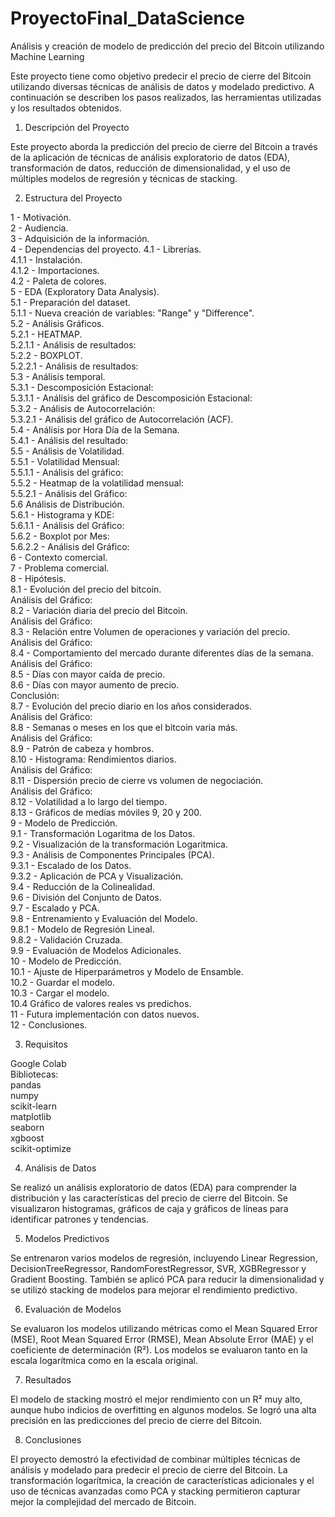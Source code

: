 # ProyectoFinal_DataScience
Análisis y creación de modelo de predicción del precio del Bitcoin utilizando Machine Learning

Este proyecto tiene como objetivo predecir el precio de cierre del Bitcoin utilizando diversas técnicas de análisis de datos y modelado predictivo. A continuación se describen los pasos realizados, las herramientas utilizadas y los resultados obtenidos.

1. Descripción del Proyecto

Este proyecto aborda la predicción del precio de cierre del Bitcoin a través de la aplicación de técnicas de análisis exploratorio de datos (EDA), transformación de datos, reducción de dimensionalidad, y el uso de múltiples modelos de regresión y técnicas de stacking.

2. Estructura del Proyecto

1 - Motivación.  
2 - Audiencia.  
3 - Adquisición de la información.  
4 - Dependencias del proyecto.
4.1 - Librerías.  
4.1.1 - Instalación.  
4.1.2 - Importaciones.  
4.2 - Paleta de colores.  
5 - EDA (Exploratory Data Analysis).  
5.1 - Preparación del dataset.  
5.1.1 - Nueva creación de variables: "Range" y "Difference".  
5.2 - Análisis Gráficos.  
5.2.1 - HEATMAP.  
5.2.1.1 - Análisis de resultados:  
5.2.2 - BOXPLOT.  
5.2.2.1 - Análisis de resultados:  
5.3 - Análisis temporal.  
5.3.1 - Descomposición Estacional:  
5.3.1.1 - Análisis del gráfico de Descomposición Estacional:  
5.3.2 - Análisis de Autocorrelación:  
5.3.2.1 - Análisis del gráfico de Autocorrelación (ACF).  
5.4 - Análisis por Hora Día de la Semana.  
5.4.1 - Análisis del resultado:  
5.5 - Análisis de Volatilidad.  
5.5.1 - Volatilidad Mensual:  
5.5.1.1 - Análisis del gráfico:  
5.5.2 - Heatmap de la volatilidad mensual:  
5.5.2.1 - Análisis del Gráfico:  
5.6 Análisis de Distribución.  
5.6.1 - Histograma y KDE:  
5.6.1.1 - Análisis del Gráfico:  
5.6.2 - Boxplot por Mes:  
5.6.2.2 - Análisis del Gráfico:  
6 - Contexto comercial.  
7 - Problema comercial.  
8 - Hipótesis.  
8.1 - Evolución del precio del bitcoin.  
Análisis del Gráfico:  
8.2 - Variación diaria del precio del Bitcoin.  
Análisis del Gráfico:  
8.3 - Relación entre Volumen de operaciones y variación del precio.  
Análisis del Gráfico:  
8.4 - Comportamiento del mercado durante diferentes días de la semana.  
Análisis del Gráfico:  
8.5 - Días con mayor caída de precio.  
8.6 - Días con mayor aumento de precio.  
Conclusión:  
8.7 - Evolución del precio diario en los años considerados.  
Análisis del Gráfico:  
8.8 - Semanas o meses en los que el bitcoin varia más.  
Análisis del Gráfico:  
8.9 - Patrón de cabeza y hombros.  
8.10 - Histograma: Rendimientos diarios.  
Análisis del Gráfico:  
8.11 - Dispersión precio de cierre vs volumen de negociación.  
Análisis del Gráfico:  
8.12 - Volatilidad a lo largo del tiempo.  
8.13 - Gráficos de medías móviles 9, 20 y 200.  
9 - Modelo de Predicción.  
9.1 - Transformación Logaritma de los Datos.  
9.2 - Visualización de la transformación Logaritmica.  
9.3 - Análisis de Componentes Principales (PCA).  
9.3.1 - Escalado de los Datos.  
9.3.2 - Aplicación de PCA y Visualización.  
9.4 - Reducción de la Colinealidad.  
9.6 - División del Conjunto de Datos.  
9.7 - Escalado y PCA.  
9.8 - Entrenamiento y Evaluación del Modelo.  
9.8.1 - Modelo de Regresión Lineal.  
9.8.2 - Validación Cruzada.  
9.9 - Evaluación de Modelos Adicionales.  
10 - Modelo de Predicción.  
10.1 - Ajuste de Hiperparámetros y Modelo de Ensamble.  
10.2 - Guardar el modelo.  
10.3 - Cargar el modelo.  
10.4 Gráfico de valores reales vs predichos.  
11 - Futura implementación con datos nuevos.  
12 - Conclusiones.  

3. Requisitos

Google Colab  
Bibliotecas:  
pandas  
numpy  
scikit-learn  
matplotlib  
seaborn  
xgboost  
scikit-optimize  

4. Análisis de Datos

Se realizó un análisis exploratorio de datos (EDA) para comprender la distribución y las características del precio de cierre del Bitcoin. Se visualizaron histogramas, gráficos de caja y gráficos de líneas para identificar patrones y tendencias.

5. Modelos Predictivos

Se entrenaron varios modelos de regresión, incluyendo Linear Regression, DecisionTreeRegressor, RandomForestRegressor, SVR, XGBRegressor y Gradient Boosting. También se aplicó PCA para reducir la dimensionalidad y se utilizó stacking de modelos para mejorar el rendimiento predictivo.

6. Evaluación de Modelos

Se evaluaron los modelos utilizando métricas como el Mean Squared Error (MSE), Root Mean Squared Error (RMSE), Mean Absolute Error (MAE) y el coeficiente de determinación (R²). Los modelos se evaluaron tanto en la escala logarítmica como en la escala original.

7. Resultados

El modelo de stacking mostró el mejor rendimiento con un R² muy alto, aunque hubo indicios de overfitting en algunos modelos. Se logró una alta precisión en las predicciones del precio de cierre del Bitcoin.

8. Conclusiones

El proyecto demostró la efectividad de combinar múltiples técnicas de análisis y modelado para predecir el precio de cierre del Bitcoin. La transformación logarítmica, la creación de características adicionales y el uso de técnicas avanzadas como PCA y stacking permitieron capturar mejor la complejidad del mercado de Bitcoin.
